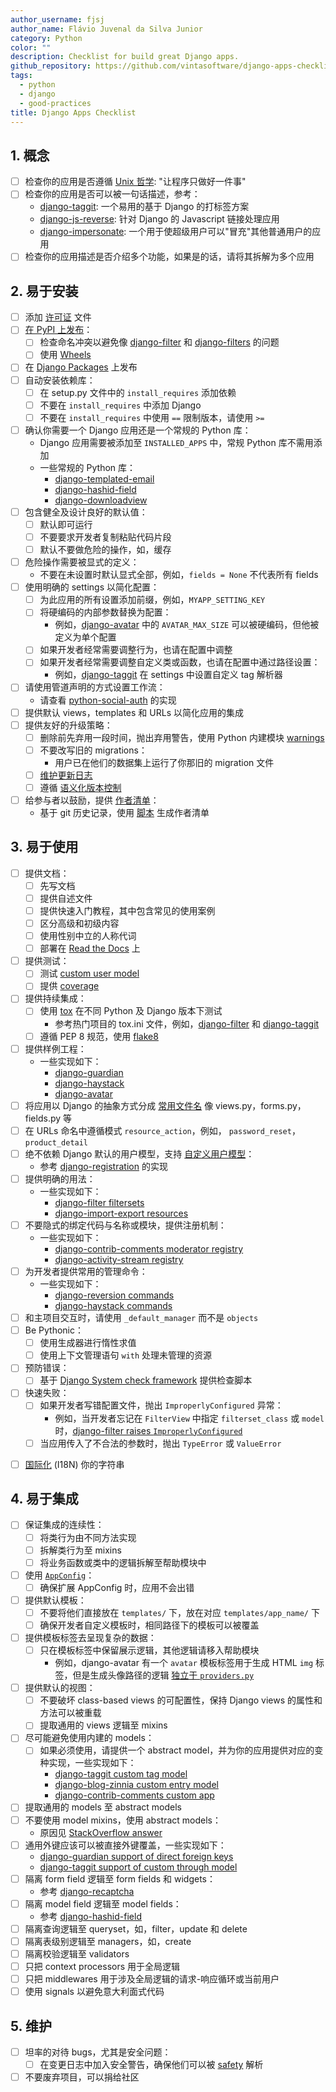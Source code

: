```yaml
---
author_username: fjsj
author_name: Flávio Juvenal da Silva Junior
category: Python
color: ""
description: Checklist for build great Django apps.
github_repository: https://github.com/vintasoftware/django-apps-checklist
tags:
  - python
  - django
  - good-practices
title: Django Apps Checklist
---
```


## 1. 概念

- [ ] 检查你的应用是否遵循 [Unix 哲学](https://zh.wikipedia.org/wiki/Unix%E5%93%B2%E5%AD%A6): "让程序只做好一件事"
- [ ] 检查你的应用是否可以被一句话描述，参考：
  - [django-taggit](https://github.com/alex/django-taggit): 一个易用的基于 Django 的打标签方案
  - [django-js-reverse](https://github.com/ierror/django-js-reverse): 针对 Django 的 Javascript 链接处理应用
  - [django-impersonate](https://bitbucket.org/petersanchez/django-impersonate): 一个用于使超级用户可以"冒充"其他普通用户的应用
- [ ] 检查你的应用描述是否介绍多个功能，如果是的话，请将其拆解为多个应用

## 2. 易于安装

- [ ] 添加 [许可证](https://choosealicense.com/) 文件
- [ ] [在 PyPI 上发布](https://packaging.python.org/distributing/)：
  - [ ] 检查命名冲突以避免像 [django-filter](https://pypi.python.org/pypi/django-filter) 和 [django-filters](https://pypi.python.org/pypi/django-filters) 的问题
  - [ ] 使用 [Wheels](https://packaging.python.org/distributing/#wheels)
- [ ] 在 [Django Packages](https://djangopackages.org/) 上发布
- [ ] 自动安装依赖库：
  - [ ] 在 setup.py 文件中的 `install_requires` 添加依赖
  - [ ] 不要在 `install_requires` 中添加 Django
  - [ ] 不要在 `install_requires` 中使用 `==` 限制版本，请使用 `>=`
- [ ] 确认你需要一个 Django 应用还是一个常规的 Python 库：
  - Django 应用需要被添加至 `INSTALLED_APPS` 中，常规 Python 库不需用添加
  - 一些常规的 Python 库：
    - [django-templated-email](https://github.com/vintasoftware/django-templated-email)
    - [django-hashid-field](https://github.com/nshafer/django-hashid-field)
    - [django-downloadview](https://github.com/benoitbryon/django-downloadview)
- [ ] 包含健全及设计良好的默认值：
  - [ ] 默认即可运行
  - [ ] 不要要求开发者复制粘贴代码片段
  - [ ] 默认不要做危险的操作，如，缓存
- [ ] 危险操作需要被显式的定义：
  - 不要在未设置时默认显式全部，例如，`fields = None` 不代表所有 fields
- [ ] 使用明确的 settings 以简化配置：
  - [ ] 为此应用的所有设置添加前缀，例如，`MYAPP_SETTING_KEY`
  - [ ] 将硬编码的内部参数替换为配置：
    - 例如，[django-avatar](http://django-avatar.readthedocs.io/en/latest/#AVATAR_MAX_SIZE) 中的 `AVATAR_MAX_SIZE` 可以被硬编码，但他被定义为单个配置
  - [ ] 如果开发者经常需要调整行为，也请在配置中调整
  - [ ] 如果开发者经常需要调整自定义类或函数，也请在配置中通过路径设置：
    - 例如，[django-taggit](https://django-taggit.readthedocs.io/en/latest/custom_tagging.html#using-a-custom-tag-string-parser) 在 settings 中设置自定义 tag 解析器
- [ ] 请使用管道声明的方式设置工作流：
  - 请查看 [python-social-auth](http://python-social-auth-docs.readthedocs.io/en/latest/configuration/django.html#personalized-configuration) 的实现
- [ ] 提供默认 views，templates 和 URLs 以简化应用的集成
- [ ] 提供友好的升级策略：
  - [ ] 删除前先弃用一段时间，抛出弃用警告，使用 Python 内建模块 [warnings](https://docs.python.org/3/library/warnings.html)
  - [ ] 不要改写旧的 migrations：
    - 用户已在他们的数据集上运行了你那旧的 migration 文件
  - [ ] [维护更新日志](http://keepachangelog.com/)
  - [ ] 遵循 [语义化版本控制](http://semver.org/)
- [ ] 给参与者以鼓励，提供 [作者清单](https://github.com/django/django/blob/master/AUTHORS)：
  - 基于 git 历史记录，使用 [脚本](https://kev.inburke.com/kevin/easy-maintenance-of-your-authors-file/) 生成作者清单

## 3. 易于使用

- [ ] 提供文档：
  - [ ] 先写文档
  - [ ] 提供自述文件
  - [ ] 提供快速入门教程，其中包含常见的使用案例
  - [ ] 区分高级和初级内容
  - [ ] 使用性别中立的人称代词
  - [ ] 部署在 [Read the Docs](http://readthedocs.org/) 上
- [ ] 提供测试：
  - [ ] 测试 [custom user model](https://docs.djangoproject.com/en/dev/topics/auth/customizing/#specifying-a-custom-user-model)
  - [ ] 提供 [coverage](http://coverage.readthedocs.io/en/latest/)
- [ ] 提供持续集成：
  - [ ] 使用 [tox](https://tox.readthedocs.io/en/latest/) 在不同 Python 及 Django 版本下测试
    - 参考热门项目的 tox.ini 文件，例如，[django-filter](https://github.com/carltongibson/django-filter/blob/develop/tox.ini) 和 [django-taggit](https://github.com/alex/django-taggit/blob/master/tox.ini)
  - [ ] 遵循 PEP 8 规范，使用 [flake8](https://gitlab.com/pycqa/flake8)
- [ ] 提供样例工程：
  - 一些实现如下：
    - [django-guardian](https://github.com/django-guardian/django-guardian/tree/devel/example_project)
    - [django-haystack](https://github.com/django-haystack/django-haystack/tree/master/example_project)
    - [django-avatar](https://github.com/grantmcconnaughey/django-avatar/tree/master/test_proj)
- [ ] 将应用以 Django 的抽象方式分成 [常用文件名](https://gist.github.com/fjsj/65ecfec09cfd2a684d53294d01677b9b) 像 views.py，forms.py，fields.py 等
- [ ] 在 URLs 命名中遵循模式 `resource_action`，例如， `password_reset`， `product_detail`
- [ ] 绝不依赖 Django 默认的用户模型，支持 [自定义用户模型](https://docs.djangoproject.com/en/dev/topics/auth/customizing/#specifying-a-custom-user-model)：
  - 参考 [django-registration](http://django-registration.readthedocs.io/en/latest/custom-user.html) 的实现
- [ ] 提供明确的用法：
  - 一些实现如下：
    - [django-filter filtersets](https://django-filter.readthedocs.io/en/develop/guide/usage.html#generating-filters-with-meta-fields)
    - [django-import-export resources](http://django-import-export.readthedocs.io/en/latest/getting_started.html#advanced-data-manipulation)
- [ ] 不要隐式的绑定代码与名称或模块，提供注册机制：
  - 一些实现如下：
    - [django-contrib-comments moderator registry](http://django-contrib-comments.readthedocs.io/en/latest/moderation.html#module-django_comments.moderation)
    - [django-activity-stream registry](http://django-activity-stream.readthedocs.io/en/latest/configuration.html)
- [ ] 为开发者提供常用的管理命令：
  - 一些实现如下：
    - [django-reversion commands](http://django-reversion.readthedocs.io/en/latest/commands.html)
    - [django-haystack commands](http://django-haystack.readthedocs.io/en/latest/tutorial.html)
- [ ] 和主项目交互时，请使用 `_default_manager` 而不是 `objects`
- [ ] Be Pythonic：
  - [ ] 使用生成器进行惰性求值
  - [ ] 使用上下文管理语句 `with` 处理未管理的资源
- [ ] 预防错误：
  - [ ] 基于 [Django System check framework](https://docs.djangoproject.com/en/dev/topics/checks/) 提供检查脚本
- [ ] 快速失败：
  - [ ] 如果开发者写错配置文件，抛出 `ImproperlyConfigured` 异常：
    - 例如，当开发者忘记在 `FilterView` 中指定 `filterset_class` 或 `model` 时，[django-filter raises `ImproperlyConfigured`](https://github.com/carltongibson/django-filter/blob/0883cb6b25cd3bb2fa337fb9c54f0a3d2159f676/django_filters/views.py#L18-L28)
  - [ ] 当应用传入了不合法的参数时，抛出 `TypeError` 或 `ValueError`

* [ ] [国际化](https://docs.djangoproject.com/en/dev/topics/i18n/translation/) (I18N) 你的字符串

## 4. 易于集成

- [ ] 保证集成的连续性：
  - [ ] 将类行为由不同方法实现
  - [ ] 拆解类行为至 mixins
  - [ ] 将业务函数或类中的逻辑拆解至帮助模块中
- [ ] 使用 [`AppConfig`](https://docs.djangoproject.com/en/dev/ref/applications/)：
  - [ ] 确保扩展 AppConfig 时，应用不会出错
- [ ] 提供默认模板：
  - [ ] 不要将他们直接放在 `templates/` 下，放在对应 `templates/app_name/` 下
  - [ ] 确保开发者自定义模板时，相同路径下的模板可以被覆盖
- [ ] 提供模板标签去呈现复杂的数据：
  - [ ] 只在模板标签中保留展示逻辑，其他逻辑请移入帮助模块
    - 例如，django-avatar 有一个 `avatar` 模板标签用于生成 HTML `img` 标签，但是生成头像路径的逻辑 [独立于 `providers.py`](https://github.com/grantmcconnaughey/django-avatar/blob/master/avatar/providers.py)
- [ ] 提供默认的视图：
  - [ ] 不要破坏 class-based views 的可配置性，保持 Django views 的属性和方法可以被重载
  - [ ] 提取通用的 views 逻辑至 mixins
- [ ] 尽可能避免使用内建的 models：
  - [ ] 如果必须使用，请提供一个 abstract model，并为你的应用提供对应的变种实现，一些实现如下：
    - [django-taggit custom tag model](https://django-taggit.readthedocs.io/en/latest/custom_tagging.html#custom-tag)
    - [django-blog-zinnia custom entry model](http://docs.django-blog-zinnia.com/en/develop/how-to/extending_entry_model.html)
    - [django-contrib-comments custom app](https://django-contrib-comments.readthedocs.io/en/latest/custom.html)
- [ ] 提取通用的 models 至 abstract models
- [ ] 不要使用 model mixins，使用 abstract models：
  - 原因见 [StackOverflow answer](http://stackoverflow.com/a/25817237/145349)
- [ ] 通用外键应该可以被直接外键覆盖，一些实现如下：
  - [django-guardian support of direct foreign keys](http://django-guardian.readthedocs.io/en/latest/userguide/performance.html#direct-foreign-keys)
  - [django-taggit support of custom through model](https://django-taggit.readthedocs.io/en/latest/custom_tagging.html#custom-foreignkeys)
- [ ] 隔离 form field 逻辑至 form fields 和 widgets：
  - 参考 [django-recaptcha](https://github.com/praekelt/django-recaptcha)
- [ ] 隔离 model field 逻辑至 model fields：
  - 参考 [django-hashid-field](https://github.com/nshafer/django-hashid-field)
- [ ] 隔离查询逻辑至 queryset，如，filter，update 和 delete
- [ ] 隔离表级别逻辑至 managers，如，create
- [ ] 隔离校验逻辑至 validators
- [ ] 只把 context processors 用于全局逻辑
- [ ] 只把 middlewares 用于涉及全局逻辑的请求-响应循环或当前用户
- [ ] 使用 signals 以避免意大利面式代码

## 5. 维护

- [ ] 坦率的对待 bugs，尤其是安全问题：
  - [ ] 在变更日志中加入安全警告，确保他们可以被 [safety](https://github.com/pyupio/safety) 解析
- [ ] 不要废弃项目，可以捐给社区

